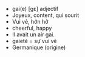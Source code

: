 
- gai(e)	[ɡɛ]	adjectif
- Joyeux, content, qui sourit
- Vui vẻ, hớn hở
- cheerful, happy
- Il avait un air gai.
- gaieté = sự vui vẻ
- Germanique (origine)